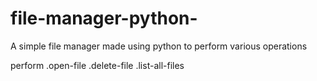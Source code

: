 # file-manager-python-
A simple file manager made using python to perform various operations

perform
.open-file
.delete-file
.list-all-files
